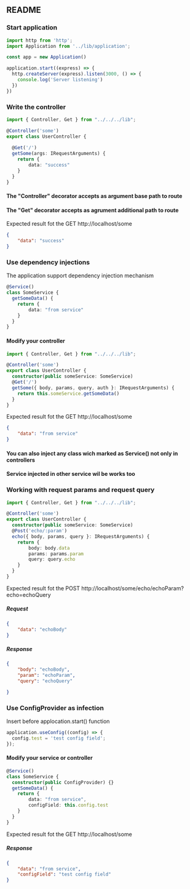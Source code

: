 ## README

### Start application

``` typescript
import http from 'http';
import Application from '../lib/application';

const app = new Application()

application.start((express) => {
  http.createServer(express).listen(3000, () => {
    console.log('Server listening')
  })
})
```

### Write the controller
```typescript
import { Controller, Get } from "../../../lib";

@Controller('some')
export class UserController {
  
  @Get('/')
  getSome(args: IRequestArguments) {
    return {
        data: "success"
    }
  }
}
```

#### The "Controller" decorator accepts as argument base path to route
#### The "Get" decorator accepts as agrument additional path to route

Expected result fot the GET http://localhost/some
```json
{
    "data": "success"
}
```

### Use dependency injections
The application support dependency injection mechanism

```typescript
@Service()
class SomeService {
  getSomeData() {
    return {
        data: "from service"
    }
  }
}
```
#### Modify your controller

```typescript
import { Controller, Get } from "../../../lib";

@Controller('some')
export class UserController {
  constructor(public someService: SomeService)
  @Get('/')
  getSome({ body, params, query, auth }: IRequestArguments) {
    return this.someService.getSomeData()
  }
}
```

Expected result fot the GET http://localhost/some
```json
{
    "data": "from service"
}
```

#### You can also inject any class wich marked as Service() not only in controllers
#### Service injected in other service wil be works too

### Working with request params and request query

```typescript
import { Controller, Get } from "../../../lib";

@Controller('some')
export class UserController {
  constructor(public someService: SomeService)
  @Post('echo/:param')
  echo({ body, params, query }: IRequestArguments) {
    return {
        body: body.data
        params: params.param
        query: query.echo
    }
  }
}
```

Expected result fot the POST http://localhost/some/echo/echoParam?echo=echoQuery
##### Request
```json
{
    "data": "echoBody"
}
```

##### Response
```json
{
    "body": "echoBody",
    "param": "echoParam",
    "query": "echoQuery"

}
```

### Use ConfigProvider as infection

Insert before applocation.start() function

```typescript
application.useConfig((config) => {
  config.test = 'test config field';
});
```

#### Modify your service or controller

```typescript
@Service()
class SomeService {
  constructor(public ConfigProvider) {}
  getSomeData() {
    return {
        data: "from service",
        configField: this.config.test
    }
  }
}
```

Expected result fot the GET http://localhost/some
##### Response
```json
{
    "data": "from service",
    "configField": "test config field"
}
```

